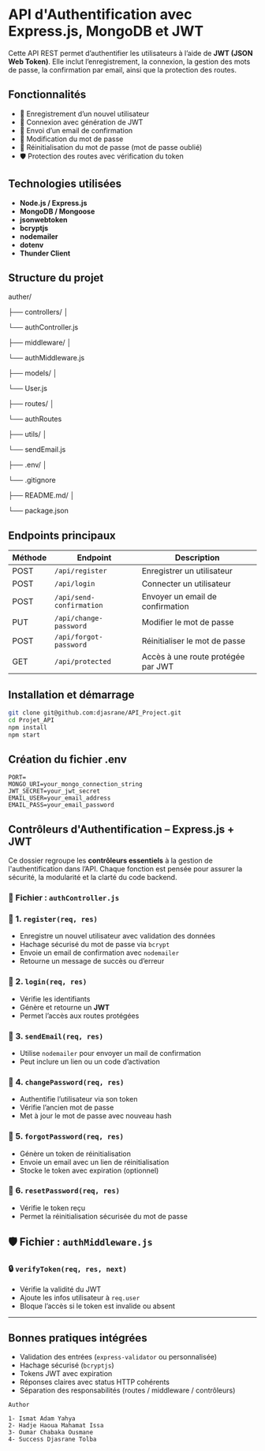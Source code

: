 


# API d'Authentification avec Express.js, MongoDB et JWT

Cette API REST permet d’authentifier les utilisateurs à l’aide de **JWT (JSON Web Token)**. Elle inclut l’enregistrement, la connexion, la gestion des mots de passe, la confirmation par email, ainsi que la protection des routes.

##  Fonctionnalités

- 🔐 Enregistrement d’un nouvel utilisateur
- 🔑 Connexion avec génération de JWT
- 📧 Envoi d’un email de confirmation
- 🔄 Modification du mot de passe
- 🧠 Réinitialisation du mot de passe (mot de passe oublié)
- 🛡️ Protection des routes avec vérification du token

##  Technologies utilisées

- **Node.js / Express.js**
- **MongoDB / Mongoose**
- **jsonwebtoken**
- **bcryptjs**
- **nodemailer**
- **dotenv**
- **Thunder Client**

## Structure du projet

auther/

├── controllers/ │

└── authController.js

├── middleware/ │

└── authMiddleware.js

├── models/ │ 

└── User.js 

├── routes/ │ 

└── authRoutes

├── utils/ │ 

└── sendEmail.js

├── .env/ │ 

└── .gitignore

├── README.md/ │ 

└── package.json


##  Endpoints principaux

| Méthode | Endpoint               | Description                                |
|---------|------------------------|--------------------------------------------|
| POST    | `/api/register`        | Enregistrer un utilisateur                 |
| POST    | `/api/login`           | Connecter un utilisateur                   |
| POST    | `/api/send-confirmation` | Envoyer un email de confirmation           |
| PUT     | `/api/change-password` | Modifier le mot de passe                   |
| POST    | `/api/forgot-password` | Réinitialiser le mot de passe              |
| GET     | `/api/protected`       | Accès à une route protégée par JWT         |

##  Installation et démarrage

```bash
git clone git@github.com:djasrane/API_Project.git
cd Projet_API
npm install
npm start

```

## Création du fichier .env
```
PORT=
MONGO_URI=your_mongo_connection_string
JWT_SECRET=your_jwt_secret
EMAIL_USER=your_email_address
EMAIL_PASS=your_email_password
```

## Contrôleurs d'Authentification – Express.js + JWT

Ce dossier regroupe les **contrôleurs essentiels** à la gestion de l'authentification dans l’API. Chaque fonction est pensée pour assurer la sécurité, la modularité et la clarté du code backend.

### 📁 Fichier : `authController.js`

### 📌 1. `register(req, res)`
- Enregistre un nouvel utilisateur avec validation des données
- Hachage sécurisé du mot de passe via `bcrypt`
- Envoie un email de confirmation avec `nodemailer`
- Retourne un message de succès ou d’erreur

### 📌 2. `login(req, res)`
- Vérifie les identifiants
- Génère et retourne un **JWT**
- Permet l’accès aux routes protégées

### 📌 3. `sendEmail(req, res)`
- Utilise `nodemailer` pour envoyer un mail de confirmation
- Peut inclure un lien ou un code d’activation

### 📌 4. `changePassword(req, res)`
- Authentifie l’utilisateur via son token
- Vérifie l’ancien mot de passe
- Met à jour le mot de passe avec nouveau hash

### 📌 5. `forgotPassword(req, res)`
- Génère un token de réinitialisation
- Envoie un email avec un lien de réinitialisation
- Stocke le token avec expiration (optionnel)

### 📌 6. `resetPassword(req, res)`
- Vérifie le token reçu
- Permet la réinitialisation sécurisée du mot de passe

## 🛡️ Fichier : `authMiddleware.js`

### 🔒 `verifyToken(req, res, next)`
- Vérifie la validité du JWT
- Ajoute les infos utilisateur à `req.user`
- Bloque l’accès si le token est invalide ou absent

---

##  Bonnes pratiques intégrées
- Validation des entrées (`express-validator` ou personnalisée)
- Hachage sécurisé (`bcryptjs`)
- Tokens JWT avec expiration
- Réponses claires avec status HTTP cohérents
- Séparation des responsabilités (routes / middleware / contrôleurs)

``` 
Author

1- Ismat Adam Yahya
2- Hadje Haoua Mahamat Issa
3- Oumar Chabaka Ousmane
4- Success Djasrane Tolba
```



